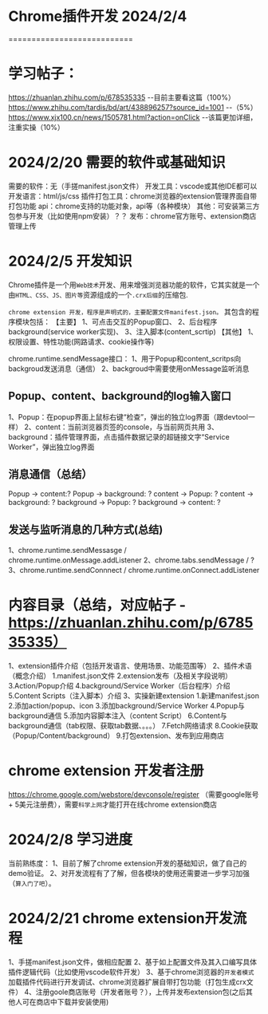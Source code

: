 # Chrome插件开发 2024/2/4

===========================

# 学习帖子：
https://zhuanlan.zhihu.com/p/678535335  --目前主要看这篇（100%）
https://www.zhihu.com/tardis/bd/art/438896257?source_id=1001 --（5%）
https://www.xjx100.cn/news/1505781.html?action=onClick --该篇更加详细，注重实操（10%）

# 2024/2/20 需要的软件或基础知识
需要的软件：无（手搓manifest.json文件）
开发工具：vscode或其他IDE都可以
开发语言：html/js/css
插件打包工具：chrome浏览器的extension管理界面自带打包功能
api：chrome支持的功能对象，api等（各种模块）
其他：可安装第三方包参与开发（比如使用npm安装）？？
发布：chrome官方账号、extension商店管理上传

# 2024/2/5 开发知识
Chrome插件是一个用`Web技术`开发、用来增强浏览器功能的软件，它其实就是一个由`HTML、CSS、JS、图片等`资源组成的一个`.crx后缀`的压缩包.

`chrome extension 开发，程序是声明式的，主要配置文件manifest.json。`
其包含的程序模块包括：
【主要】
1、可点击交互的Popup窗口、
2、后台程序background(service worker实现)、
3、注入脚本(content_scrtip)
【其他】
1、权限设置、特性功能(网路请求、cookie操作等)

chrome.runtime.sendMessage接口：
1、用于Popup和content_scritps向backgroud发送消息（通信）
2、backgroud中需要使用onMessage监听消息

## Popup、content、background的log输入窗口
1、Popup：在popup界面上鼠标右键“检查”，弹出的独立log界面（跟devtool一样）
2、content：当前浏览器页签的console，与当前网页共用
3、background：插件管理界面，点击插件数据记录的超链接文字“Service Worker”，弹出独立log界面

## 消息通信（总结）
Popup -> content:?
Popup -> background: ?
content -> Popup: ?
content -> background: ?
background -> Popup: ?
background -> content: ?

## 发送与监听消息的几种方式(总结)
1、chrome.runtime.sendMessasge / chrome.runtime.onMessage.addListener
2、chrome.tabs.sendMessage / ?
3、chrome.runtime.sendConnnect / chrome.runtime.onConnect.addListener

# 内容目录（总结，对应帖子 - https://zhuanlan.zhihu.com/p/678535335）
1、extension插件介绍（包括开发语言、使用场景、功能范围等）
2、插件术语（概念介绍）
    1.manifest.json文件
    2.extension发布（及相关字段说明）
    3.Action/Popup介绍
    4.background/Service Worker（后台程序）介绍
    5.Content Scripts（注入脚本）介绍
3、实操新建extension
    1.新建manifest.json
    2.添加action/popup、icon
    3.添加background/Service Worker
    4.Popup与background通信
    5.添加内容脚本注入（content Script）
    6.Content与background通信（tab权限、获取tab数据、。。。）
    7.Fetch网络请求
    8.Cookie获取（Popup/Content/background）
    9.打包extension、发布到应用商店

# chrome extension 开发者注册
https://chrome.google.com/webstore/devconsole/register
（需要google账号 + 5美元注册费），需要`科学上网`才能打开在线chrome extension商店

#  2024/2/8 学习进度
当前熟练度：
1、目前了解了chrome extension开发的基础知识，做了自己的demo验证。
2、对开发流程有了了解，但各模块的使用还需要进一步学习加强（`算入门了吧`）。

# 2024/2/21 chrome extension开发流程
1、手搓manifest.json文件，做相应配置
2、基于如上配置文件及其入口编写具体插件逻辑代码（比如使用vscode软件开发）
3、基于chrome浏览器的`开发者模式`加载插件代码进行开发调试、chrome浏览器扩展自带打包功能（打包生成crx文件）
4、注册goole商店账号（开发者账号？），上传并发布extension包(之后其他人可在商店中下载并安装使用)